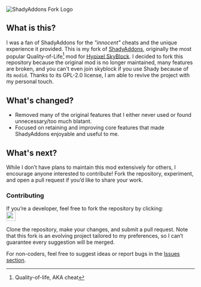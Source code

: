 ![ShadyAddons Fork Logo](https://user-images.githubusercontent.com/64276359/166624816-5c779ab2-0e2d-43eb-b7b9-7c33854f1561.png)

## What is this?
I was a fan of ShadyAddons for the *"innocent"* cheats and the unique experience it provided. This is my fork of [ShadyAddons](https://github.com/ShadyAddons/ShadyAddons/tree/main]), originally the most popular Quality-of-Life[^qol] mod for [Hypixel SkyBlock](https://hypixel.net/categories/skyblock.194/). I decided to fork this repository because the original mod is no longer maintained, many features are broken, and you can't even join skyblock if you use Shady because of its `modid`. Thanks to its GPL-2.0 license, I am able to revive the project with my personal touch.

## What's changed?
- Removed many of the original features that I either never used or found unnecessary/too much blatant.
- Focused on retaining and improving core features that made ShadyAddons enjoyable and useful to me.

## What's next?
While I don’t have plans to maintain this mod extensively for others, I encourage anyone interested to contribute! Fork the repository, experiment, and open a pull request if you’d like to share your work.

### Contributing
If you’re a developer, feel free to fork the repository by clicking:  
<a href="https://github.com/GiovanniClient/ShadyAddonsReborn/fork"><img height="25px" src="https://user-images.githubusercontent.com/64276359/166626452-89c90800-b3e4-417d-a25c-a0500fa8cc81.png"></a>  

Clone the repository, make your changes, and submit a pull request. Note that this fork is an evolving project tailored to my preferences, so I can’t guarantee every suggestion will be merged. 

For non-coders, feel free to suggest ideas or report bugs in the [Issues section](https://github.com/GiovanniClient/ShadyAddonsReborn/issues/new).

[^qol]: Quality-of-life, AKA cheat
